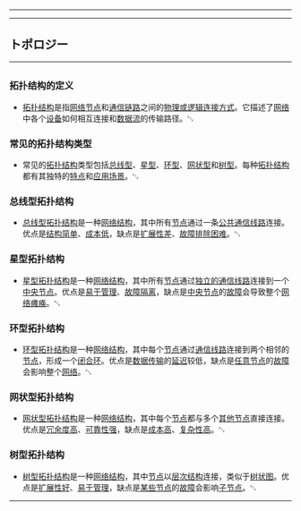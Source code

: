 # 
___
___
## トポロジー
___
## 
### 拓扑结构的定义
- [拓扑结构](https://zh.wikipedia.org/wiki/拓扑结构)是指[网络节点](https://zh.wikipedia.org/wiki/网络节点)和[通信链路](https://zh.wikipedia.org/wiki/通信链路)之间的[物理或逻辑连接方式](https://zh.wikipedia.org/wiki/物理或逻辑连接方式)。它描述了[网络](https://zh.wikipedia.org/wiki/网络)中各个[设备](https://zh.wikipedia.org/wiki/设备)如何相互连接和[数据流](https://zh.wikipedia.org/wiki/数据流)的传输路径。␃

### 常见的拓扑结构类型
- 常见的[拓扑结构](https://zh.wikipedia.org/wiki/拓扑结构)类型包括[总线型](https://zh.wikipedia.org/wiki/总线型)、[星型](https://zh.wikipedia.org/wiki/星型)、[环型](https://zh.wikipedia.org/wiki/环型)、[网状型](https://zh.wikipedia.org/wiki/网状型)和[树型](https://zh.wikipedia.org/wiki/树型)。每种[拓扑结构](https://zh.wikipedia.org/wiki/拓扑结构)都有其独特的[特点](https://zh.wikipedia.org/wiki/特点)和[应用场景](https://zh.wikipedia.org/wiki/应用场景)。␃

### 总线型拓扑结构
- [总线型拓扑结构](https://zh.wikipedia.org/wiki/总线型拓扑结构)是一种[网络结构](https://zh.wikipedia.org/wiki/网络结构)，其中所有[节点](https://zh.wikipedia.org/wiki/节点)通过一条[公共通信线路](https://zh.wikipedia.org/wiki/公共通信线路)连接。优点是[结构简单](https://zh.wikipedia.org/wiki/结构简单)、[成本低](https://zh.wikipedia.org/wiki/成本低)，缺点是[扩展性差](https://zh.wikipedia.org/wiki/扩展性差)、[故障排除困难](https://zh.wikipedia.org/wiki/故障排除困难)。␃

### 星型拓扑结构
- [星型拓扑结构](https://zh.wikipedia.org/wiki/星型拓扑结构)是一种[网络结构](https://zh.wikipedia.org/wiki/网络结构)，其中所有[节点](https://zh.wikipedia.org/wiki/节点)通过[独立的通信线路](https://zh.wikipedia.org/wiki/独立的通信线路)连接到一个[中央节点](https://zh.wikipedia.org/wiki/中央节点)。优点是[易于管理](https://zh.wikipedia.org/wiki/易于管理)、[故障隔离](https://zh.wikipedia.org/wiki/故障隔离)，缺点是[中央节点](https://zh.wikipedia.org/wiki/中央节点)的[故障](https://zh.wikipedia.org/wiki/故障)会导致整个[网络瘫痪](https://zh.wikipedia.org/wiki/网络瘫痪)。␃

### 环型拓扑结构
- [环型拓扑结构](https://zh.wikipedia.org/wiki/环型拓扑结构)是一种[网络结构](https://zh.wikipedia.org/wiki/网络结构)，其中每个[节点](https://zh.wikipedia.org/wiki/节点)通过[通信线路](https://zh.wikipedia.org/wiki/通信线路)连接到两个相邻的[节点](https://zh.wikipedia.org/wiki/节点)，形成一个[闭合环](https://zh.wikipedia.org/wiki/闭合环)。优点是[数据传输](https://zh.wikipedia.org/wiki/数据传输)的[延迟](https://zh.wikipedia.org/wiki/延迟)较低，缺点是[任意节点](https://zh.wikipedia.org/wiki/任意节点)的[故障](https://zh.wikipedia.org/wiki/故障)会影响整个[网络](https://zh.wikipedia.org/wiki/网络)。␃

### 网状型拓扑结构
- [网状型拓扑结构](https://zh.wikipedia.org/wiki/网状型拓扑结构)是一种[网络结构](https://zh.wikipedia.org/wiki/网络结构)，其中每个[节点](https://zh.wikipedia.org/wiki/节点)都与多个[其他节点](https://zh.wikipedia.org/wiki/其他节点)直接连接。优点是[冗余度高](https://zh.wikipedia.org/wiki/冗余度高)、[可靠性强](https://zh.wikipedia.org/wiki/可靠性强)，缺点是[成本高](https://zh.wikipedia.org/wiki/成本高)、[复杂性高](https://zh.wikipedia.org/wiki/复杂性高)。␃

### 树型拓扑结构
- [树型拓扑结构](https://zh.wikipedia.org/wiki/树型拓扑结构)是一种[网络结构](https://zh.wikipedia.org/wiki/网络结构)，其中[节点](https://zh.wikipedia.org/wiki/节点)以[层次结构](https://zh.wikipedia.org/wiki/层次结构)连接，类似于[树状图](https://zh.wikipedia.org/wiki/树状图)。优点是[扩展性好](https://zh.wikipedia.org/wiki/扩展性好)、[易于管理](https://zh.wikipedia.org/wiki/易于管理)，缺点是[某些节点](https://zh.wikipedia.org/wiki/某些节点)的[故障](https://zh.wikipedia.org/wiki/故障)会影响[子节点](https://zh.wikipedia.org/wiki/子节点)。␃
___
